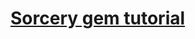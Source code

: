 # [Sorcery gem tutorial](https://www.amberbit.com/blog/2015/7/3/sorcery-and-google-calendar-for-multiple-users/)
